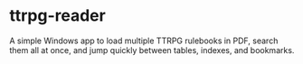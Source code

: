# ttrpg-reader
A simple Windows app to load multiple TTRPG rulebooks in PDF, search them all at once, and jump quickly between tables, indexes, and bookmarks.
